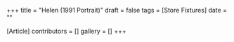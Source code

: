 +++
title = "Helen (1991 Portrait)"
draft = false
tags = [Store Fixtures]
date = ""

[Article]
contributors = []
gallery = []
+++